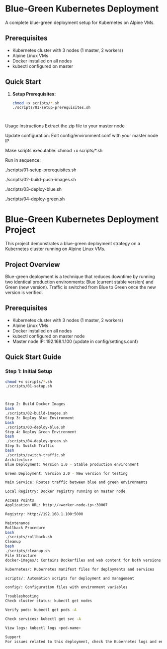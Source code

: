 # Blue-Green Kubernetes Deployment

A complete blue-green deployment setup for Kubernetes on Alpine VMs.

## Prerequisites
- Kubernetes cluster with 3 nodes (1 master, 2 workers)
- Alpine Linux VMs
- Docker installed on all nodes
- kubectl configured on master

## Quick Start

1. **Setup Prerequisites:**
   ```bash
   chmod +x scripts/*.sh
   ./scripts/01-setup-prerequisites.sh




Usage Instructions
Extract the zip file to your master node

Update configuration: Edit config/environment.conf with your master node IP

Make scripts executable: chmod +x scripts/*.sh

Run in sequence:

./scripts/01-setup-prerequisites.sh

./scripts/02-build-push-images.sh

./scripts/03-deploy-blue.sh

./scripts/04-deploy-green.sh



# Blue-Green Kubernetes Deployment Project

This project demonstrates a blue-green deployment strategy on a Kubernetes cluster running on Alpine Linux VMs.

## Project Overview

Blue-green deployment is a technique that reduces downtime by running two identical production environments: Blue (current stable version) and Green (new version). Traffic is switched from Blue to Green once the new version is verified.

## Prerequisites

- Kubernetes cluster with 3 nodes (1 master, 2 workers)
- Alpine Linux VMs
- Docker installed on all nodes
- kubectl configured on master node
- Master node IP: 192.168.1.100 (update in config/settings.conf)

## Quick Start Guide

### Step 1: Initial Setup
```bash
chmod +x scripts/*.sh
./scripts/01-setup.sh



Step 2: Build Docker Images
bash
./scripts/02-build-images.sh
Step 3: Deploy Blue Environment
bash
./scripts/03-deploy-blue.sh
Step 4: Deploy Green Environment
bash
./scripts/04-deploy-green.sh
Step 5: Switch Traffic
bash
./scripts/switch-traffic.sh
Architecture
Blue Deployment: Version 1.0 - Stable production environment

Green Deployment: Version 2.0 - New version for testing

Main Service: Routes traffic between blue and green environments

Local Registry: Docker registry running on master node

Access Points
Application URL: http://<worker-node-ip>:30007

Registry: http://192.168.1.100:5000

Maintenance
Rollback Procedure
bash
./scripts/rollback.sh
Cleanup
bash
./scripts/cleanup.sh
File Structure
docker-images/: Contains Dockerfiles and web content for both versions

kubernetes/: Kubernetes manifest files for deployments and services

scripts/: Automation scripts for deployment and management

config/: Configuration files with environment variables

Troubleshooting
Check cluster status: kubectl get nodes

Verify pods: kubectl get pods -A

Check services: kubectl get svc -A

View logs: kubectl logs <pod-name>

Support
For issues related to this deployment, check the Kubernetes logs and ensure all prerequisites are met before running the scripts.